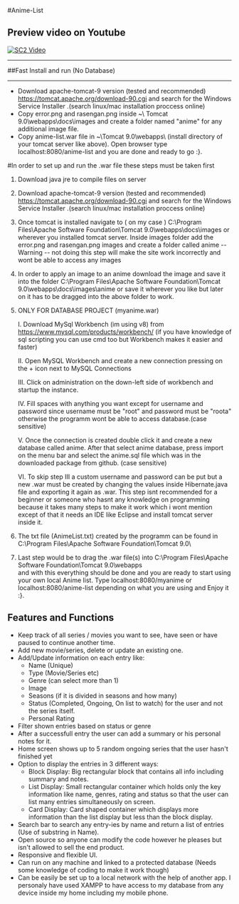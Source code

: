 #Anime-List


## Preview video on Youtube


[![SC2 Video](https://img.youtube.com/vi/FkGeAxukg5I/0.jpg)](http://www.youtube.com/watch?v=FkGeAxukg5I)

***************************************************************************
##Fast Install and run (No Database)
***************************************************************************
- Download apache-tomcat-9 version (tested and recommended) https://tomcat.apache.org/download-90.cgi
   and search for the Windows Service Installer .(search linux/mac installation proccess online)
- Copy error.png and rasengan.png inside ~\ Tomcat 9.0\webapps\docs\images and create a folder named
  "anime" for any additional image file.
- Copy anime-list.war file in ~\Tomcat 9.0\webapps\ (install directory of your tomcat server like above).
  Open browser type localhost:8080/anime-list and you are done and ready to go :}.

#In order to set up and run the .war file these steps must be taken first

1. Download java jre to compile files on server

2. Download apache-tomcat-9 version (tested and recommended) https://tomcat.apache.org/download-90.cgi
   and search for the Windows Service Installer .(search linux/mac installation proccess online)

3. Once tomcat is installed navigate to ( on my case )
   C:\Program Files\Apache Software Foundation\Tomcat 9.0\webapps\docs\images  or wherever you installed
   tomcat server. Inside images folder add the error.png and rasengan.png images and create a folder called anime
   -- Warning --
   not doing this step will make the site work incorrectly and wont be able to access any images

4. In order to apply an image to an anime download the image and save it into the folder
   C:\Program Files\Apache Software Foundation\Tomcat 9.0\webapps\docs\images\anime
   or save it wherever you like but later on it has to be dragged into the above folder to work.

5. ONLY FOR DATABASE PROJECT (myanime.war)
   
     I. Download MySql Workbench (im using v8) from https://www.mysql.com/products/workbench/ 
      (if you have knowledge of sql scripting you can use cmd too but Workbench makes it easier and faster)
  
     II. Open MySQL Workbench and create a new connection pressing on the + icon next to MySQL Connections
  
     III.  Click on administration on the down-left side of workbench and startup the instance.
  
     IV. Fill spaces with anything you want except for username and password since username must be "root"
       and password must be "roota" otherwise the programm wont be able to access database.(case sensitive)
  
      V. Once the connection is created double click it and create a new database called anime. 
       After that select anime database, press import on the menu bar and select the anime.sql file
       which was in the downloaded package from github. (case sensitive)
  
     VI. To skip step III a custom username and password can be put but a new .war must be created by 
       changing the values inside Hibernate.java file and exporting it again as .war. This step
       isnt recommended for a beginner or someone who hasnt any knowledge on programming because it 
       takes many steps to make it work which i wont mention except of that it needs an IDE like Eclipse
       and install tomcat server inside it.
  
6. The txt file (AnimeList.txt) created by the programm can be found in 
   C:\Program Files\Apache Software Foundation\Tomcat 9.0\ 

7. Last step would be to drag the .war file(s) into 
   C:\Program Files\Apache Software Foundation\Tomcat 9.0\webapps\
   and with this everything should be done and you are ready to start using your own local Anime list.
   Type localhost:8080/myanime 	or  localhost:8080/anime-list depending on what you are using and 
   Enjoy it :}.


## Features and Functions
- Keep track of all series / movies you want to see, have seen or have paused to continue another time.
- Add new movie/series, delete or update an existing one.
- Add/Update information on each entry like:
   - Name (Unique)
   - Type (Movie/Series etc)
   - Genre (can select more than 1)
   - Image
   - Seasons (if it is divided in seasons and how many)
   - Status (Completed, Ongoing, On list to watch) for the user and not the series itself.
   - Personal Rating
- Filter shown entries based on status or genre
- After a successfull entry the user can add a summary or his personal notes for it.
- Home screen shows up to 5 random ongoing series that the user hasn't finished yet
- Option to display the entries in 3 different ways:
   - Block Display:  Big rectangular block that contains all info including summary and notes.
   - List Display: Small rectangular container which holds only the key information like name, genres, rating and status so that the user can list many entries simultaneously on screen.
   - Card Display: Card shaped container which displays more information than the list display but less than the block display.
- Search bar to search any entry-ies by name and return a list of entries (Use of substring in Name).
- Open source so anyone can modify the code however he pleases but isn't allowed to sell the end product.
- Responsive and flexible UI.
- Can run on any machine and linked to a protected database (Needs some knowledge of coding to make it work though)
- Can be easily be set up to a local network with the help of another app. I personaly have used XAMPP to have access to my database from any device inside my home including my mobile phone.


 


